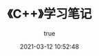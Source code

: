 ---
pageComponent:
  name: Catalogue
  data:
    path: 《C++》学习笔记
    imgUrl: https://raw.githubusercontent.com/github/explore/f3e22f0dca2be955676bc70d6214b95b13354ee8/topics/c/c.png
    description: C++学习笔记，仅记录笔者所学所得，文档以官方为准。
title: 《C++》学习笔记
date: 2021-03-12 10:52:48
permalink: /note/cpp
article: false
comment: false
editLink: false
author:
  name: Sirius0v0
  link: https://github.com/Sirius0v0
---